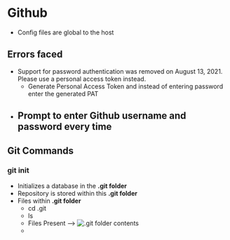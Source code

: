 # Github
- Config files are global to the host
## Errors faced
- Support for password authentication was removed on August 13, 2021. Please use a personal access token instead.
    - Generate Personal Access Token and instead of entering password enter the generated PAT
- Prompt to enter Github username and password every time
    - 
## Git Commands
### git init
- Initializes a database in the **.git folder**
- Repository is stored within this **.git folder**
- Files within **.git folder**
    - cd .git
    - ls
    - Files Present --> ![.git folder contents](/Users/prafful_t45/Desktop/git_folder_files.png)
    - 